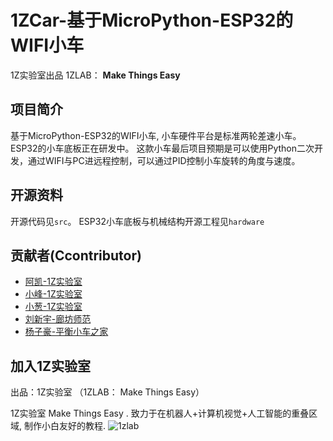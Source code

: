 # 1ZCar-基于MicroPython-ESP32的WIFI小车

1Z实验室出品
1ZLAB： **Make Things Easy**


## 项目简介

基于MicroPython-ESP32的WIFI小车, 小车硬件平台是标准两轮差速小车。
ESP32的小车底板正在研发中。 这款小车最后项目预期是可以使用Python二次开发，通过WIFI与PC进远程控制，可以通过PID控制小车旋转的角度与速度。

## 开源资料

开源代码见`src`。
ESP32小车底板与机械结构开源工程见`hardware`

## 贡献者(Ccontributor)

* [阿凯-1Z实验室](https://github.com/mushroom-x)
* [小峰-1Z实验室](https://github.com/rose-w)
* [小葱-1Z实验室](https://github.com/littleoniononion)
* [刘新宇-廊坊师范](https://github.com/LiuXinyu12378)
* [杨子豪-平衡小车之家](http://minibalance.com/)


## 加入1Z实验室

出品：1Z实验室 （1ZLAB： Make Things Easy）

1Z实验室 Make Things Easy . 致力于在机器人+计算机视觉+人工智能的重叠区域, 制作小白友好的教程.
![1zlab](https://upload-images.jianshu.io/upload_images/1199728-589a80ff77f380d8.png?imageMogr2/auto-orient/strip%7CimageView2/2/w/700)

